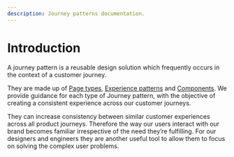 ```yaml
---
description: Journey patterns documentation.
---
```


# Introduction

A journey pattern is a reusable design solution which frequently occurs in the context of a customer journey.

They are made up of [Page types](https://docs.britishgas.design/page-types), [Experience patterns](https://docs.britishgas.design/patterns/experiences) and [Components](https://docs.britishgas.design/components). We provide guidance for each type of Journey pattern, with the objective of creating a consistent experience across our customer journeys.

They can increase consistency between similar customer experiences across all product journeys. Therefore the way our users interact with our brand becomes familiar irrespective of the need they’re fulfilling. For our designers and engineers they are another useful tool to allow them to focus on solving the complex user problems. 
 
